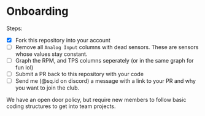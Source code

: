 # Onboarding

Steps:

- [x] Fork this repository into your account
- [ ] Remove all `Analog Input` columns with dead sensors. These are sensors whose values stay constant.
- [ ] Graph the RPM, and TPS columns seperately (or in the same graph for fun lol)
- [ ] Submit a PR back to this repository with your code
- [ ] Send me (@sq.id on discord) a message with a link to your PR and why you want to join the club.

We have an open door policy, but require new members to follow basic coding structures to get into team projects.
